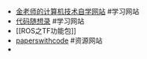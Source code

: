 - [金老师的计算机技术自学网站](https://jinxuliang.com/) #学习网站
- [代码随想录](https://www.programmercarl.com/) #学习网站
- [[ROS之TF功能包]]
- [paperswithcode](https://paperswithcode.com/) #资源网站
-